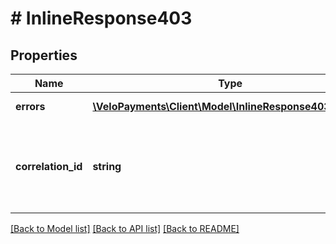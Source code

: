 # # InlineResponse403

## Properties

Name | Type | Description | Notes
------------ | ------------- | ------------- | -------------
**errors** | [**\VeloPayments\Client\Model\InlineResponse403Errors[]**](InlineResponse403Errors.md) | one or more errors | [optional]
**correlation_id** | **string** | a unique identifier to track a request or related sequence of requests | [optional]

[[Back to Model list]](../../README.md#models) [[Back to API list]](../../README.md#endpoints) [[Back to README]](../../README.md)
